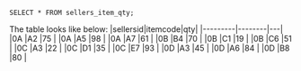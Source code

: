 ```
SELECT * FROM sellers_item_qty;
```

The table looks like below:
|sellersid|itemcode|qty|
|---------|--------|---|
|0A       |A2      |75 |
|0A       |A5      |98 |
|0A       |A7      |61 |
|0B       |B4      |70 |
|0B       |C1      |19 |
|0B       |C6      |51 |
|0C       |A3      |22 |
|0C       |D1      |35 |
|0C       |E7      |93 |
|0D       |A3      |45 |
|0D       |A6      |84 |
|0D       |B8      |80 |
